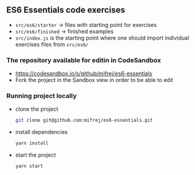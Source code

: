 ## ES6 Essentials code exercises

* `src/es6/starter` -> files with starting point for exercises
* `src/es6/finished` -> finished examples
* `src/index.js` is the starting point where one should import individual exercises files from `src/es6/`

### The repository available for editin in CodeSandbox
* https://codesandbox.io/s/github/mifrej/es6-essentials
* Fork the project in the Sandbox view in order to be able to edit

### Running project locally
* clone the project
  ```bash
  git clone git@github.com:mifrej/es6-essentials.git
  ```
* install dependencies
  ```bash
  yarn install
  ```
* start the project
  ```bash
  yarn start
  ```
